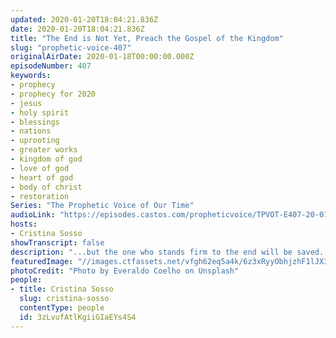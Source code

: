 ```yaml
---
updated: 2020-01-20T18:04:21.836Z
date: 2020-01-20T18:04:21.836Z
title: "The End is Not Yet, Preach the Gospel of the Kingdom"
slug: "prophetic-voice-407"
originalAirDate: 2020-01-18T00:00:00.000Z
episodeNumber: 407
keywords:
- prophecy
- prophecy for 2020
- jesus
- holy spirit
- blessings
- nations
- uprooting
- greater works
- kingdom of god
- love of god
- heart of god
- body of christ
- restoration
Series: "The Prophetic Voice of Our Time"
audioLink: "https://episodes.castos.com/propheticvoice/TPVOT-E407-20-01-18-19-The-End-is-Not-Yet-Preach-the-Gospel.mp3"
hosts:
- Cristina Sosso
showTranscript: false
description: "...but the one who stands firm to the end will be saved. And this gospel of the kingdom will be preached in the whole world and then the end will come. The gospel of the kingdom will be preached, and then the end will come. The sign of the coming of our Lord Jesus Christ is when the body of Christ matured..."
featuredImage: "//images.ctfassets.net/vfgh62eq5a4k/6z3xRyyObhjzhF1lJX3wDq/0ec01d011b32d8512d2519e46f81033f/everaldo-coelho-YfldCpQuKt4-unsplash.jpg"
photoCredit: "Photo by Everaldo Coelho on Unsplash"
people:
- title: Cristina Sosso
  slug: cristina-sosso
  contentType: people
  id: 3zLvufAtlKgiiGIaEYs4S4
---
```

